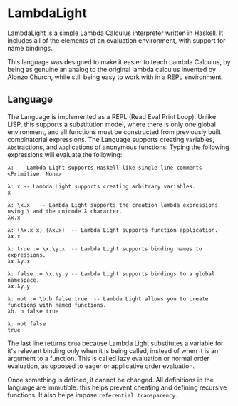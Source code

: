# LambdaLight
LambdaLight is a simple Lambda Calculus interpreter written in Haskell. It includes all of the elements of an evaluation environment, with support for name bindings.

This language was designed to make it easier to teach Lambda Calculus, by being as genuine an analog to the original lambda calculus invented by Alonzo Church, while still being easy to work with in a REPL environment.

## Language
The Language is implemented as a REPL (Read Eval Print Loop).
Unlike LISP, this supports a substitution model, where there is only one global environment, and all functions must be constructed from previously built combinatorial expressions.
The Language supports creating `Var`iables, `Abs`tractions, and `App`lications of anonymous functions:
Typing the following expressions will evaluate the following:
```
λ: -- Lambda Light supports Haskell-like single line comments
<Primitive: None>

λ: x -- Lambda Light supports creating arbitrary variables.
x

λ: \x.x   -- Lambda Light supports the creation lambda expressions using \ and the unicode λ character.
λx.x

λ: (λx.x x) (λx.x)  -- Lambda Light supports function application.
λx.x

λ: true := \x.\y.x  -- Lambda Light supports binding names to expressions.
λx.λy.x

λ: false := \x.\y.y -- Lambda Light supports bindings to a global namespace.
λx.λy.y

λ: not := \b.b false true  -- Lambda Light allows you to create functions with named functions.
λb. b false true

λ: not false
true
```
The last line returns `true` because Lambda Light substitutes a variable for it's relevant binding only when it is being called, instead of when it is an argument to a function. This is called lazy evaluation or normal order evaluation, as opposed to eager or applicative order evaluation.

Once something is defined, it cannot be changed. All definitions in the language are immutible. this helps prevent cheating and defining recursive functions. It also helps impose `referential transparency`.